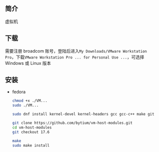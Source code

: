 ## 简介

虚拟机

## 下载

需要注册 broadcom 账号，登陆后进入`My Downloads/VMware Workstation Pro`，下载`VMware Workstation Pro ... for Personal Use ...`，可选择 Windows 或 Linux 版本

## 安装

- fedora

    ```sh
    chmod +x ./VM...
    sudo ./VM...
    ```

    ```sh
    sudo dnf install kernel-devel kernel-headers gcc gcc-c++ make git
    ```

    ```sh
    git clone https://github.com/bytium/vm-host-modules.git
    cd vm-host-modules
    git checkout 17.6

    make
    sudo make install
    ```

